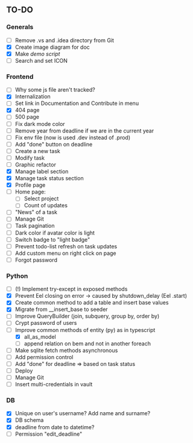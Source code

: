 ## TO-DO

### Generals
- [ ] Remove .vs and .idea directory from Git
- [x] Create image diagram for doc
- [x] Make _demo script_
- [ ] Search and set ICON

### Frontend
- [ ] Why some js file aren't tracked?
- [x] Internalization
- [ ] Set link in Documentation and Contribute in menu
- [x] 404 page
- [ ] 500 page
- [ ] Fix dark mode color
- [ ] Remove year from deadline if we are in the current year
- [ ] Fix env file (now is used .dev instead of .prod)
- [ ] Add "done" button on deadline
- [ ] Create a new task
- [ ] Modify task
- [ ] Graphic refactor
- [x] Manage label section
- [x] Manage task status section
- [x] Profile page
- [ ] Home page: 
  - [ ] Select project
  - [ ] Count of updates
- [ ] "News" of a task
- [ ] Manage Git
- [ ] Task pagination
- [ ] Dark color if avatar color is light
- [ ] Switch badge to "light badge"
- [ ] Prevent todo-list refresh on task updates
- [ ] Add custom menu on right click on page
- [ ] Forgot password

### Python
- [ ] (!) Implement try-except in exposed methods
- [x] Prevent Eel closing on error -> caused by shutdown_delay (Eel .start)
- [x] Create common method to add a table and insert base values
- [x] Migrate from __insert_base to seeder
- [ ] Improve QueryBuilder (join, subquery, group by, order by)
- [ ] Crypt password of users
- [ ] Improve common methods of entity (py) as in typescript
  -  [x] all_as_model
  -  [ ] append relation on bem and not in another foreach
- [ ] Make sqlite fetch methods asynchronous
- [ ] Add permission control
- [ ] Add "done" for deadline => based on task status
- [ ] Deploy
- [ ] Manage Git
- [ ] Insert multi-credentials in vault

### DB
- [x] Unique on user's username? Add name and surname?
- [x] DB schema
- [x] deadline from date to datetime?
- [ ] Permission "edit_deadline"
